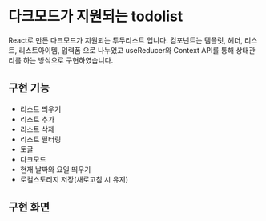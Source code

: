 # 다크모드가 지원되는 todolist
React로 만든 다크모드가 지원되는 투두리스트 입니다. 
컴포넌트는 템플릿, 헤더, 리스트, 리스트아이템, 입력폼 으로 나누었고
useReducer와 Context API를 통해 상태관리를 하는 방식으로 구현하였습니다.

## 구현 기능
- 리스트 띄우기
- 리스트 추가
- 리스트 삭제
- 리스트 필터링
- 토글
- 다크모드
- 현재 날짜와 요일 띄우기
- 로컬스토리지 저장(새로고침 시 유지)

## 구현 화면

